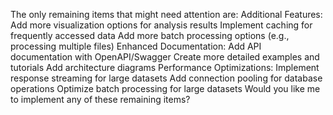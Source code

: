 The only remaining items that might need attention are:
Additional Features:
Add more visualization options for analysis results
Implement caching for frequently accessed data
Add more batch processing options (e.g., processing multiple files)
Enhanced Documentation:
Add API documentation with OpenAPI/Swagger
Create more detailed examples and tutorials
Add architecture diagrams
Performance Optimizations:
Implement response streaming for large datasets
Add connection pooling for database operations
Optimize batch processing for large datasets
Would you like me to implement any of these remaining items?